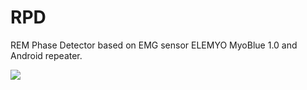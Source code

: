 # RPD
REM Phase Detector based on EMG sensor ELEMYO MyoBlue 1.0 and Android repeater.

<img align="left" src="https://repository-images.githubusercontent.com/405335378/aefdecf4-4c18-444d-822f-41633c852f19">
